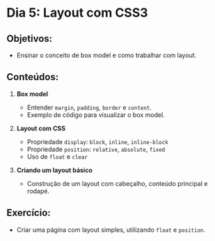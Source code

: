 # Dia 5: Layout com CSS3

## Objetivos:
- Ensinar o conceito de box model e como trabalhar com layout.

## Conteúdos:
1. **Box model**
   - Entender `margin`, `padding`, `border` e `content`.
   - Exemplo de código para visualizar o box model.

2. **Layout com CSS**
   - Propriedade `display`: `block`, `inline`, `inline-block`
   - Propriedade `position`: `relative`, `absolute`, `fixed`
   - Uso de `float` e `clear`

3. **Criando um layout básico**
   - Construção de um layout com cabeçalho, conteúdo principal e rodapé.

## Exercício:
- Criar uma página com layout simples, utilizando `float` e `position`.
